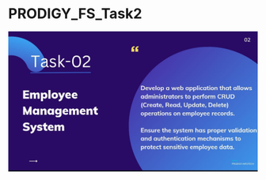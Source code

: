 # PRODIGY_FS_Task2
<img src = "https://github.com/SarthakJambe16/PRODIGY_FS_Task2/blob/main/WhatsApp%20Image%202025-01-12%20at%2015.34.22_d8d7fbc5.jpg">
